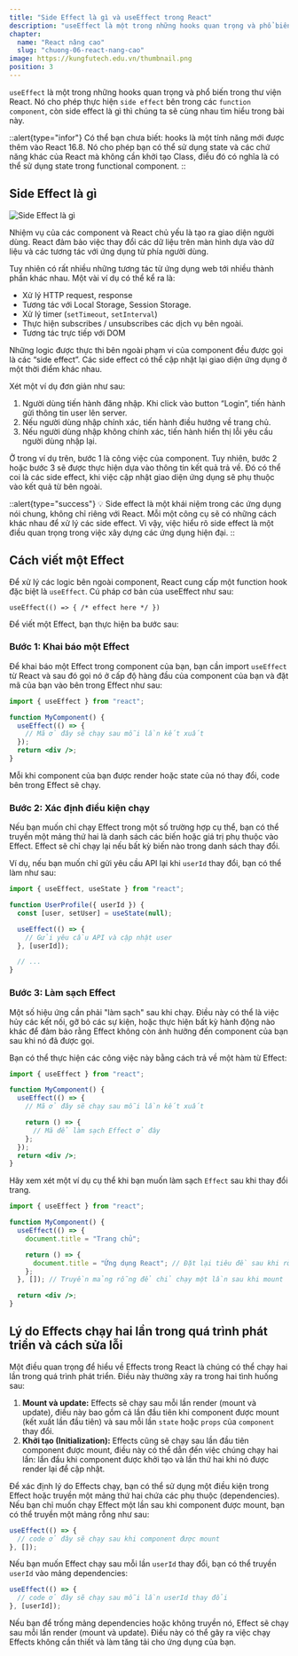 ```yaml
---
title: "Side Effect là gì và useEffect trong React"
description: "useEffect là một trong những hooks quan trọng và phổ biến trong thư viện React. Nó cho phép bạn thực hiện các tác vụ phụ sau mỗi lần kết xuất của một component React"
chapter:
  name: "React nâng cao"
  slug: "chuong-06-react-nang-cao"
image: https://kungfutech.edu.vn/thumbnail.png
position: 3
---
```


`useEffect` là một trong những hooks quan trọng và phổ biến trong thư viện React. Nó cho phép thực hiện `side effect` bên trong các `function component`, còn side effect là gì thì chúng ta sẽ cùng nhau tìm hiểu trong bài này.

::alert{type="infor"}
Có thể bạn chưa biết: hooks là một tính năng mới được thêm vào React 16.8. Nó cho phép bạn có thể sử dụng state và các chứ năng khác của React mà không cần khởi tạo Class, điều đó có nghĩa là có thể sử dụng state trong functional component.
::

## Side Effect là gì

![Side Effect là gì](https://github.com/techmely/hoc-lap-trinh/assets/29374426/9aaac367-2f3d-443f-9cbb-76a0095467d5)

Nhiệm vụ của các component và React chủ yếu là tạo ra giao diện người dùng. React đảm bảo việc thay đổi các dữ liệu trên màn hình dựa vào dữ liệu và các tương tác với ứng dụng từ phía người dùng.

Tuy nhiên có rất nhiều những tương tác từ ứng dụng web tới nhiều thành phần khác nhau. Một vài ví dụ có thể kể ra là:

- Xử lý HTTP request, response
- Tương tác với Local Storage, Session Storage.
- Xử lý timer (`setTimeout`, `setInterval`)
- Thực hiện subscribes / unsubscribes các dịch vụ bên ngoài.
- Tương tác trực tiếp với DOM

Những logic được thực thi bên ngoài phạm vi của component đều được gọi là các “side effect”. Các side effect có thể cập nhật lại giao diện ứng dụng ở một thời điểm khác nhau.

Xét một ví dụ đơn giản như sau:

1. Người dùng tiến hành đăng nhập. Khi click vào button “Login”, tiến hành gửi thông tin user lên server.
2. Nếu người dùng nhập chính xác, tiến hành điều hướng về trang chủ.
3. Nếu người dùng nhập không chính xác, tiến hành hiển thị lỗi yêu cầu người dùng nhập lại.

Ở trong ví dụ trên, bước 1 là công việc của component. Tuy nhiên, bước 2 hoặc bước 3 sẽ được thực hiện dựa vào thông tin kết quả trả về. Đó có thể coi là các side effect, khi việc cập nhật giao diện ứng dụng sẽ phụ thuộc vào kết quả từ bên ngoài.

::alert{type="success"}
💡 Side effect là một khái niệm trong các ứng dụng nói chung, không chỉ riêng với React. Mỗi một công cụ sẽ có những cách khác nhau để xử lý các side effect. Vì vậy, việc hiểu rõ side effect là một điều quan trọng trong việc xây dựng các ứng dụng hiện đại.
::

</aside>

## Cách viết một Effect

Để xử lý các logic bên ngoài component, React cung cấp một function hook đặc biệt là `useEffect`. Cú pháp cơ bản của useEffect như sau:

`useEffect(() => { /* effect here */ })`

Để viết một Effect, bạn thực hiện ba bước sau:

### Bước 1: Khai báo một Effect

Để khai báo một Effect trong component của bạn, bạn cần import `useEffect` từ React và sau đó gọi nó ở cấp độ hàng đầu của component của bạn và đặt mã của bạn vào bên trong Effect như sau:

```jsx
import { useEffect } from "react";

function MyComponent() {
  useEffect(() => {
    // Mã ở đây sẽ chạy sau mỗi lần kết xuất
  });
  return <div />;
}
```

Mỗi khi component của bạn được render hoặc state của nó thay đổi, code bên trong Effect sẽ chạy.

### Bước 2: Xác định điều kiện chạy

Nếu bạn muốn chỉ chạy Effect trong một số trường hợp cụ thể, bạn có thể truyền một mảng thứ hai là danh sách các biến hoặc giá trị phụ thuộc vào Effect. Effect sẽ chỉ chạy lại nếu bất kỳ biến nào trong danh sách thay đổi.

Ví dụ, nếu bạn muốn chỉ gửi yêu cầu API lại khi `userId` thay đổi, bạn có thể làm như sau:

```jsx
import { useEffect, useState } from "react";

function UserProfile({ userId }) {
  const [user, setUser] = useState(null);

  useEffect(() => {
    // Gửi yêu cầu API và cập nhật user
  }, [userId]);

  // ...
}
```

### Bước 3: Làm sạch Effect

Một số hiệu ứng cần phải "làm sạch" sau khi chạy. Điều này có thể là việc hủy các kết nối, gỡ bỏ các sự kiện, hoặc thực hiện bất kỳ hành động nào khác để đảm bảo rằng Effect không còn ảnh hưởng đến component của bạn sau khi nó đã được gọi.

Bạn có thể thực hiện các công việc này bằng cách trả về một hàm từ Effect:

```jsx
import { useEffect } from "react";

function MyComponent() {
  useEffect(() => {
    // Mã ở đây sẽ chạy sau mỗi lần kết xuất

    return () => {
      // Mã để làm sạch Effect ở đây
    };
  });
  return <div />;
}
```

Hãy xem xét một ví dụ cụ thể khi bạn muốn làm sạch `Effect` sau khi thay đổi trang.

```jsx
import { useEffect } from "react";

function MyComponent() {
  useEffect(() => {
    document.title = "Trang chủ";

    return () => {
      document.title = "Ứng dụng React"; // Đặt lại tiêu đề sau khi rời khỏi trang
    };
  }, []); // Truyền mảng rỗng để chỉ chạy một lần sau khi mount

  return <div />;
}
```

## Lý do Effects chạy hai lần trong quá trình phát triển và cách sửa lỗi

Một điều quan trọng để hiểu về Effects trong React là chúng có thể chạy hai lần trong quá trình phát triển. Điều này thường xảy ra trong hai tình huống sau:

1. **Mount và update:** Effects sẽ chạy sau mỗi lần render (mount và update), điều này bao gồm cả lần đầu tiên khi component được mount (kết xuất lần đầu tiên) và sau mỗi lần `state` hoặc `props` của `component` thay đổi.
2. **Khởi tạo (Initialization):** Effects cũng sẽ chạy sau lần đầu tiên component được mount, điều này có thể dẫn đến việc chúng chạy hai lần: lần đầu khi component được khởi tạo và lần thứ hai khi nó được render lại để cập nhật.

Để xác định lý do Effects chạy, bạn có thể sử dụng một điều kiện trong Effect hoặc truyền một mảng thứ hai chứa các phụ thuộc (dependencies). Nếu bạn chỉ muốn chạy Effect một lần sau khi component được mount, bạn có thể truyền một mảng rỗng như sau:

```jsx
useEffect(() => {
  // code ở đây sẽ chạy sau khi component được mount
}, []);
```

Nếu bạn muốn Effect chạy sau mỗi lần `userId` thay đổi, bạn có thể truyền `userId` vào mảng dependencies:

```jsx
useEffect(() => {
  // code ở đây sẽ chạy sau mỗi lần userId thay đổi
}, [userId]);
```

Nếu bạn để trống mảng dependencies hoặc không truyền nó, Effect sẽ chạy sau mỗi lần render (mount và update). Điều này có thể gây ra việc chạy Effects không cần thiết và làm tăng tải cho ứng dụng của bạn.
